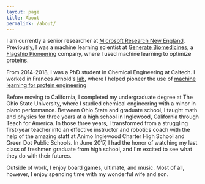 ```yaml
---
layout: page
title: About
permalink: /about/
---
```

I am currently a senior researcher at [Microsoft Research New England](https://www.microsoft.com/en-us/research/lab/microsoft-research-new-england/). Previously, I was a machine learning scientist at [Generate Biomedicines](https://generatebiomedicines.com/), a [Flagship Pioneering](https://www.flagshippioneering.com/) company, where I used machine learning to optimize proteins.

From 2014-2018, I was a PhD student in Chemical Engineering at Caltech. I worked in Frances Arnold's [lab](http://cheme.che.caltech.edu/groups/fha/), where I helped pioneer the use of [machine learning for protein engineering](https://doi.org/10.1038/s41592-019-0496-6)
<!--The Arnold lab is best known for its pioneering use of [directed evolution](https://en.wikipedia.org/wiki/Directed_evolution) to create useful proteins without requiring a deep understanding of the biophysical underpinnings of protein folding and function. Recently, they've been designing new [light-sensitive proteins](http://www.pnas.org/content/early/2017/03/09/1700269114.abstract) for applications in neuroscience and evolving an enzyme to make [carbon-silicon bonds](http://science.sciencemag.org/content/354/6315/1048.full?ijkey=mIJS6o5p4H63Y&keytype=ref&siteid=sci). -->

Before moving to California, I completed my undergraduate degree at The Ohio State University, where I studied chemical engineering with a minor in piano performance. Between Ohio State and graduate school, I taught math and physics for three years at a high school in Inglewood, California through Teach for America. In those three years, I transformed from a struggling first-year teacher into an effective instructor and robotics coach with the help of the amazing staff at Animo Inglewood Charter High School and Green Dot Public Schools. In June 2017, I had the honor of watching my last class of freshmen graduate from high school, and I'm excited to see what they do with their futures.

Outside of work, I enjoy board games, ultimate, and music. Most of all, however, I enjoy spending time with my wonderful wife and son.